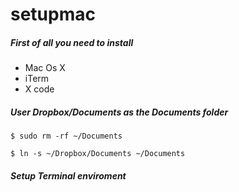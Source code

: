 # setupmac

##### First of all you need to install 

+ Mac Os X 
+ iTerm 
+ X code 

##### User Dropbox/Documents as the Documents folder
```
$ sudo rm -rf ~/Documents
```

```
$ ln -s ~/Dropbox/Documents ~/Documents
```

##### Setup Terminal enviroment 

